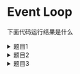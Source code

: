 # Event Loop

下面代码运行结果是什么

<details>
  <summary>题目1</summary>
  
```js
const first = () =>
  new Promise((resolve, reject) => {
    console.log(3)
    let p = new Promise((resolve, reject) => {
      console.log(7)
      setTimeout(() => {
        console.log(1)
      }, 0)
      setTimeout(() => {
        console.log(2)
        resolve(3)
      }, 0)
      resolve(4)
    })
    resolve(2)
    p.then((arg) => {
      console.log(arg, 5)
    })
    setTimeout(() => {
      console.log(6)
    }, 0)
  })
first().then((arg) => {
  console.log(arg, 7)
  setTimeout(() => {
    console.log(8)
  }, 0)
})
setTimeout(() => {
  console.log(9)
}, 0)
console.log(10)
```

<details>
  <summary>答案</summary>

```
3
7
10
4 5
2 7
1
2
6
9
8
```

  </details>

</details>

<details>
  <summary>题目2</summary>

```js
const async1 = async () => {
  console.log('async1')
  setTimeout(() => {
    console.log('timer1')
  }, 2000)
  await new Promise((resolve) => {
    console.log('promise1')
  })
  console.log('async1 end')
  return 'async1 success'
}
console.log('script start')
async1().then((res) => console.log(res))
console.log('script end')
Promise.resolve(1)
  .then(2)
  .then(Promise.resolve(3))
  .catch(4)
  .then((res) => console.log(res))
setTimeout(() => {
  console.log('timer2')
}, 1000)
```

<details>
  <summary>答案</summary>

```
script start
async1
promise1
script end
1
timer2
timer1
```

</details>

</details>

<details>
  <summary>题目3</summary>

```js
async function testSometing() {
  console.log('执行testSometing')
  return 'testSometing'
}

async function testAsync() {
  console.log('执行testAsync')
  return Promise.resolve('hello async')
}

async function test() {
  console.log('test start...')
  const v1 = await testSometing()
  console.log(v1)
  const v2 = await testAsync()
  console.log(v2)
  console.log(v1, v2)
}

test()

var promise = new Promise((resolve) => {
  console.log('promise start...')
  resolve('promise')
})
promise.then((val) => console.log(val))

console.log('test end...')
```

<details>
  <summary>答案</summary>

```
test start...
执行testSometing
promise start...
test end...
testSometing
执行testAsync
promise
hello async
testSometing hello async
```

</details>
</details>
